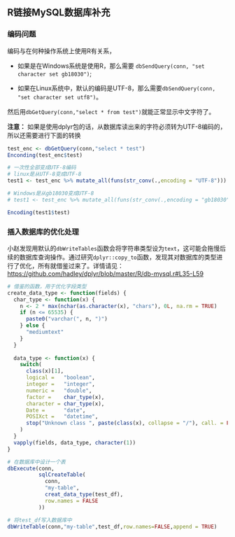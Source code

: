 ## R链接MySQL数据库补充

### 编码问题

编码与在何种操作系统上使用R有关系，

- 如果是在Windows系统是使用R，那么需要 `dbSendQuery(conn, "set character set gb18030")`;

- 如果在Linux系统中，默认的编码是UTF-8，那么需要`dbSendQuery(conn, "set character set utf8")`。

然后用`dbGetQuery(conn,"select * from test")`就能正常显示中文字符了。

**注意：** 如果是使用dplyr包的话，从数据库读出来的字符必须转为UTF-8编码的，所以还需要进行下面的转换

```R
test_enc <- dbGetQuery(conn,"select * test")
Enconding(test_enc$test)

# 一次性全部变成UTF-8编码
# linux是从UTF-8变成UTF-8
test1 <- test_enc %>% mutate_all(funs(str_conv(.,encoding = "UTF-8")))

# Windows是从gb18030变成UTF-8
# test1 <- test_enc %>% mutate_all(funs(str_conv(.,encoding = "gb18030")))

Encoding(test1$test)
```
### 插入数据库的优化处理

小赵发现用默认的`dbWriteTables`函数会将字符串类型设为`text`，这可能会拖慢后续的数据库查询操作。通过研究`dplyr::copy_to`函数，发现其对数据库的类型进行了优化，所有就借鉴过来了。详情请见：<https://github.com/hadley/dplyr/blob/master/R/db-mysql.r#L35-L59> 

```R
# 借鉴的函数，用于优化字段类型
create_data_type <- function(fields) {
  char_type <- function(x) {
    n <- 2 * max(nchar(as.character(x), "chars"), 0L, na.rm = TRUE)
    if (n <= 65535) {
      paste0("varchar(", n, ")")
    } else {
      "mediumtext"
    }
  }
  
  data_type <- function(x) {
    switch(
      class(x)[1],
      logical =   "boolean",
      integer =   "integer",
      numeric =   "double",
      factor =    char_type(x),
      character = char_type(x),
      Date =      "date",
      POSIXct =   "datetime",
      stop("Unknown class ", paste(class(x), collapse = "/"), call. = FALSE)
    )
  }
  vapply(fields, data_type, character(1))
}

# 在数据库中设计一个表
dbExecute(conn,
          sqlCreateTable(
            conn,
            "my-table",
            creat_data_type(test_df),
            row.names = FALSE
          ))

# 将test_df写入数据库中
dbWriteTable(conn,"my-table",test_df,row.names=FALSE,append = TRUE)

```


